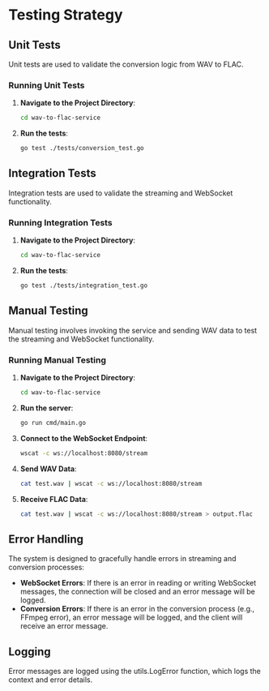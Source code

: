 # Testing Strategy

## Unit Tests

Unit tests are used to validate the conversion logic from WAV to FLAC.

### Running Unit Tests

1. **Navigate to the Project Directory**:
   ```bash
   cd wav-to-flac-service
   ```
2. **Run the tests**:
   ```bash
   go test ./tests/conversion_test.go
   ```

## Integration Tests

Integration tests are used to validate the streaming and WebSocket functionality.

### Running Integration Tests

1. **Navigate to the Project Directory**:
   ```bash
   cd wav-to-flac-service
   ```
2. **Run the tests**:
   ```bash
   go test ./tests/integration_test.go
   ```

## Manual Testing

Manual testing involves invoking the service and sending WAV data to test the streaming and WebSocket functionality.

### Running Manual Testing

1. **Navigate to the Project Directory**:
   ```bash
   cd wav-to-flac-service
   ```
2. **Run the server**:
   ```bash
   go run cmd/main.go
   ```
3. **Connect to the WebSocket Endpoint**:        
   ```bash
   wscat -c ws://localhost:8080/stream
   ```
4. **Send WAV Data**:        
   ```bash
   cat test.wav | wscat -c ws://localhost:8080/stream
   ```
5. **Receive FLAC Data**:        
   ```bash
   cat test.wav | wscat -c ws://localhost:8080/stream > output.flac
   ```

## Error Handling

The system is designed to gracefully handle errors in streaming and conversion processes:

- **WebSocket Errors**: If there is an error in reading or writing WebSocket messages, the connection will be closed and an error message will be logged.
- **Conversion Errors**: If there is an error in the conversion process (e.g., FFmpeg error), an error message will be logged, and the client will receive an error message.

## Logging

Error messages are logged using the utils.LogError function, which logs the context and error details.
